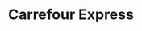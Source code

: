 ---
title: "Carrefour Express"
url: /strasbourg/carrefour-express-route-daltenheim/
shop: commodité
---
